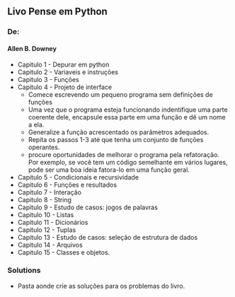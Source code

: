 ## Livo Pense em Python 
### De:
#### Allen B. Downey
* Capitulo 1 - Depurar em python
* Capitulo 2 - Variaveis e instruções
* Capitulo 3 - Funções
* Capitulo 4 - Projeto de interface
    * Comece escrevendo um pequeno programa sem definições de funções
    * Uma vez que o programa esteja funcionando indentifique uma parte coerente dele, encapsule essa parte em uma função e dê um nome a ela.
    * Generalize a função acrescentado os parâmetros adequados.
    * Repita os passos 1-3 até que tenha um conjunto de funções operantes.
    * procure oportunidades de melhorar o programa pela refatoração. Por exemplo, se você tem um código semelhante em vários lugares, pode ser uma boa ideia fatora-lo em uma função geral.
* Capitulo 5 - Condicionais e recursividade
* Capitulo 6 - Funções e resultados
* Capitulo 7 - Interação
* Capitulo 8 - String
* Capitulo 9 - Estudo de casos: jogos de palavras
* Capitulo 10 - Listas
* Capitulo 11 - Dicionários
* Capitulo 12 - Tuplas
* Capitulo 13 - Estudo de casos: seleção de estrutura de dados
* Capitulo 14 - Arquivos
* Capitulo 15 - Classes e objetos.



### Solutions 
* Pasta aonde crie as soluções para os problemas do livro.
